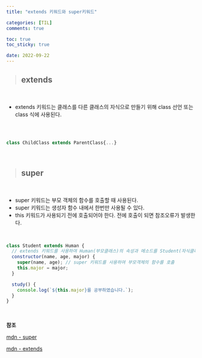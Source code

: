 ```yaml
---
title: "extends 키워드와 super키워드"

categories: [TIL]
comments: true

toc: true
toc_sticky: true

date: 2022-09-22
---
```


> ## extends

<br/>

- extends 키워드는 클래스를 다른 클래스의 자식으로 만들기 위해 class 선언 또는 class 식에 사용된다.

  <br/>

```javascript

class ChildClass extends ParentClass{...}
```

<br/>

> ## super

<br/>

- super 키워드는 부모 객체의 함수를 호출할 때 사용된다.
- super 키워드는 생성자 함수 내에서 한번만 사용될 수 있다.
- this 키워드가 사용되기 전에 호출되어야 한다. 전에 호출이 되면 참조오류가 발생한다.

<br/>

```javascript
class Student extends Human {
  // extends 키워드를 사용하여 Human(부모클래스)의 속성과 메소드를 Student(자식클래스)에 상속
  constructor(name, age, major) {
    super(name, age); // super 키워드를 사용하여 부모객체의 함수를 호출
    this.major = major;
  }

  study() {
    console.log(`${this.major}를 공부하였습니다.`);
  }
}
```

<br/>

**참조**

[mdn - super](https://developer.mozilla.org/ko/docs/Web/JavaScript/Reference/Operators/super)

[mdn - extends](https://developer.mozilla.org/ko/docs/Web/JavaScript/Reference/Classes/extends)
